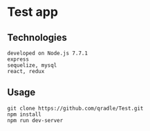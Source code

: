 # Test app 

## Technologies
```
developed on Node.js 7.7.1
express
sequelize, mysql
react, redux
```

## Usage
```
git clone https://github.com/qradle/Test.git
npm install
npm run dev-server
```
